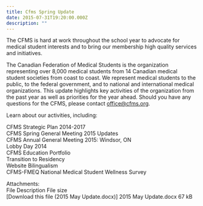 ```yaml
---
title: Cfms Spring Update
date: 2015-07-31T19:20:00.000Z
description: ""
---
```

The CFMS is hard at work throughout the school year to advocate for medical student interests and to bring our membership high quality services and initiatives.

The Canadian Federation of Medical Students is the organization representing over 8,000 medical students from 14 Canadian medical student societies from coast to coast. We represent medical students to the public, to the federal government, and to national and international medical organizations. This update highlights key activities of the organization from the past year as well as priorities for the year ahead. Should you have any questions for the CFMS, please contact office@cfms.org.

Learn about our activities, including:

CFMS Strategic Plan 2014-2017  
CFMS Spring General Meeting 2015 Updates  
CFMS Annual General Meeting 2015: Windsor, ON  
Lobby Day 2014  
CFMS Education Portfolio  
Transition to Residency  
Website Bilingualism  
CFMS-FMEQ National Medical Student Wellness Survey

Attachments:  
File Description File size  
[Download this file (2015 May Update.docx)] 2015 May Update.docx   67 kB